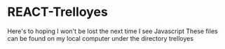 # REACT-Trelloyes

Here's to hoping I won't be lost the next time I see Javascript
These files can be found on my local computer under the directory trelloyes
